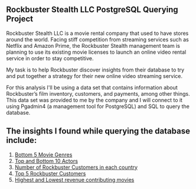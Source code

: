 ## Rockbuster Stealth LLC PostgreSQL Querying Project

Rockbuster Stealth LLC is a movie rental company that used to have stores around the
world. Facing stiff competition from streaming services such as Netflix and Amazon Prime,
the Rockbuster Stealth management team is planning to use its existing movie licenses to
launch an online video rental service in order to stay competitive.

My task is to help Rockbuster discover insights from their database to try and put together a strategy for their new online video streaming service. 

For this analysis I'll be using a data set that contains information about Rockbuster’s
film inventory, customers, and payments, among other things. This data set was provided to me by the
company and I will connect to it using Pgadmin4 (a management tool for PostgreSQL) and SQL to query 
the database. 

## The insights I found while querying the database include:

1. [Bottom 5 Movie Genres](https://public.tableau.com/app/profile/matthew.ossachuk/viz/BottomandTop5MovieGenres-Rockbuster/Bottom5MovieGenres)
2. [Top and Bottom 10 Actors](https://public.tableau.com/app/profile/matthew.ossachuk/viz/TopandBottom10ActorsbyTotalRevenue-Rockbuster/Top10Actors)
3. [Number of Rockbuster Customers in each country](https://public.tableau.com/app/profile/matthew.ossachuk/viz/NumberofCustomersineachcountrywithrevenue-Rockbuster/ComboMap-NumberofCustomersandRevenue)
4. [Top 5 Rockbuster Customers](https://public.tableau.com/app/profile/matthew.ossachuk/viz/TopFiveRockbusterCustomers-Rockbuster/Top5RockbusterCustomers)
5. [Highest and Lowest revenue contributing movies](https://public.tableau.com/app/profile/matthew.ossachuk/viz/HighestandLowestContributingMovies-Rockbuster/LowestRevenueContributingMovies)


